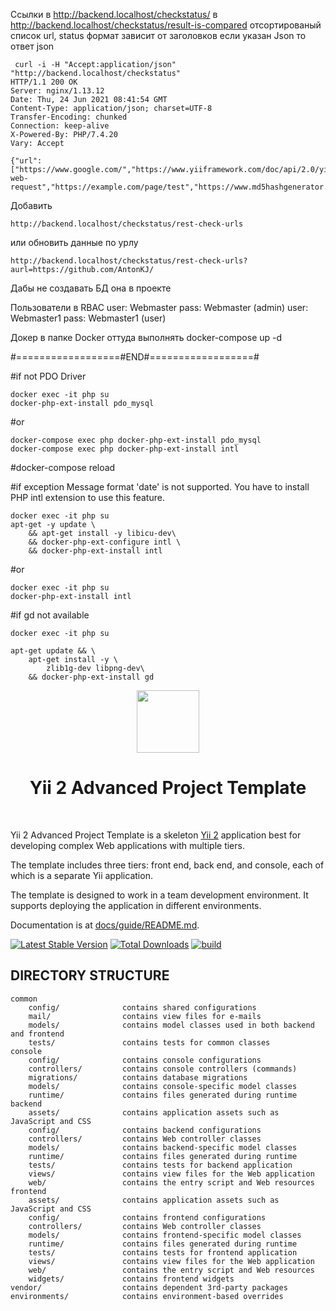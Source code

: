 Ссылки в http://backend.localhost/checkstatus/
в http://backend.localhost/checkstatus/result-is-compared отсортированый список url, status 
формат зависит от заголовков если указан Json то ответ json 

```
 curl -i -H "Accept:application/json" "http://backend.localhost/checkstatus"
HTTP/1.1 200 OK
Server: nginx/1.13.12
Date: Thu, 24 Jun 2021 08:41:54 GMT
Content-Type: application/json; charset=UTF-8
Transfer-Encoding: chunked
Connection: keep-alive
X-Powered-By: PHP/7.4.20
Vary: Accept

{"url":["https://www.google.com/","https://www.yiiframework.com/doc/api/2.0/yii-web-request","https://example.com/page/test","https://www.md5hashgenerator.com/","https://github.com/AntonKJ/"]}
```

Добавить 
```
http://backend.localhost/checkstatus/rest-check-urls
```

или обновить данные по урлу 
```
http://backend.localhost/checkstatus/rest-check-urls?aurl=https://github.com/AntonKJ/
```
Дабы не создавать БД она в проекте

Пользователи в RBAC
user: Webmaster pass: Webmaster (admin)
user: Webmaster1 pass: Webmaster1 (user)

Докер в папке Docker 
оттуда выполнять docker-compose up -d

#==================#END#==================#

#if not PDO Driver
```
docker exec -it php su
docker-php-ext-install pdo_mysql
```
#or
```
docker-compose exec php docker-php-ext-install pdo_mysql
docker-compose exec php docker-php-ext-install intl
```
#docker-compose reload 

#if exception Message format 'date' is not supported. You have to install PHP intl extension to use this feature.
```
docker exec -it php su
apt-get -y update \
    && apt-get install -y libicu-dev\
    && docker-php-ext-configure intl \
    && docker-php-ext-install intl
```
#or 
```
docker exec -it php su
docker-php-ext-install intl
```
#if gd not available 
```
docker exec -it php su

apt-get update && \
    apt-get install -y \
        zlib1g-dev libpng-dev\
    && docker-php-ext-install gd
```

<p align="center">
    <a href="https://github.com/yiisoft" target="_blank">
        <img src="https://avatars0.githubusercontent.com/u/993323" height="100px">
    </a>
    <h1 align="center">Yii 2 Advanced Project Template</h1>
    <br>
</p>

Yii 2 Advanced Project Template is a skeleton [Yii 2](http://www.yiiframework.com/) application best for
developing complex Web applications with multiple tiers.

The template includes three tiers: front end, back end, and console, each of which
is a separate Yii application.

The template is designed to work in a team development environment. It supports
deploying the application in different environments.

Documentation is at [docs/guide/README.md](docs/guide/README.md).

[![Latest Stable Version](https://img.shields.io/packagist/v/yiisoft/yii2-app-advanced.svg)](https://packagist.org/packages/yiisoft/yii2-app-advanced)
[![Total Downloads](https://img.shields.io/packagist/dt/yiisoft/yii2-app-advanced.svg)](https://packagist.org/packages/yiisoft/yii2-app-advanced)
[![build](https://github.com/yiisoft/yii2-app-advanced/workflows/build/badge.svg)](https://github.com/yiisoft/yii2-app-advanced/actions?query=workflow%3Abuild)

DIRECTORY STRUCTURE
-------------------

```
common
    config/              contains shared configurations
    mail/                contains view files for e-mails
    models/              contains model classes used in both backend and frontend
    tests/               contains tests for common classes    
console
    config/              contains console configurations
    controllers/         contains console controllers (commands)
    migrations/          contains database migrations
    models/              contains console-specific model classes
    runtime/             contains files generated during runtime
backend
    assets/              contains application assets such as JavaScript and CSS
    config/              contains backend configurations
    controllers/         contains Web controller classes
    models/              contains backend-specific model classes
    runtime/             contains files generated during runtime
    tests/               contains tests for backend application    
    views/               contains view files for the Web application
    web/                 contains the entry script and Web resources
frontend
    assets/              contains application assets such as JavaScript and CSS
    config/              contains frontend configurations
    controllers/         contains Web controller classes
    models/              contains frontend-specific model classes
    runtime/             contains files generated during runtime
    tests/               contains tests for frontend application
    views/               contains view files for the Web application
    web/                 contains the entry script and Web resources
    widgets/             contains frontend widgets
vendor/                  contains dependent 3rd-party packages
environments/            contains environment-based overrides
```
